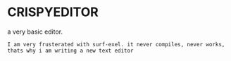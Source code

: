 # CRISPYEDITOR

a very basic editor.

```
I am very frusterated with surf-exel. it never compiles, never works, thats why i am writing a new text editor
```
